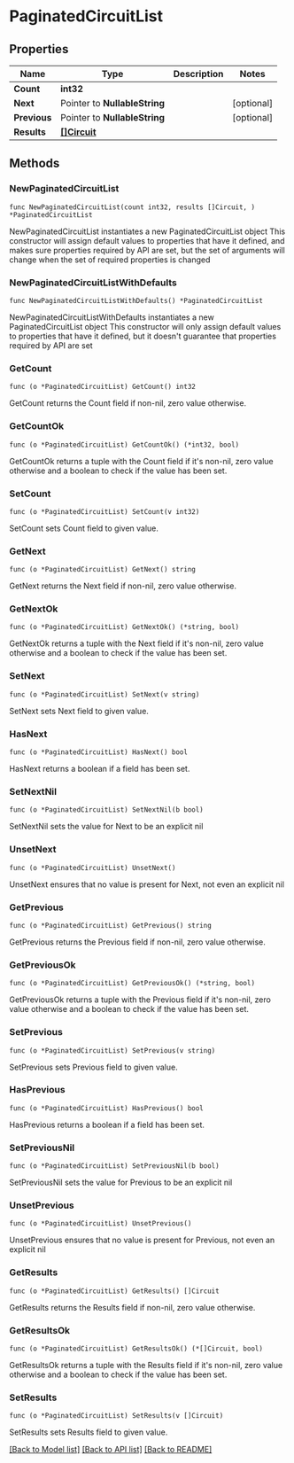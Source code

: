 # PaginatedCircuitList

## Properties

Name | Type | Description | Notes
------------ | ------------- | ------------- | -------------
**Count** | **int32** |  | 
**Next** | Pointer to **NullableString** |  | [optional] 
**Previous** | Pointer to **NullableString** |  | [optional] 
**Results** | [**[]Circuit**](Circuit.md) |  | 

## Methods

### NewPaginatedCircuitList

`func NewPaginatedCircuitList(count int32, results []Circuit, ) *PaginatedCircuitList`

NewPaginatedCircuitList instantiates a new PaginatedCircuitList object
This constructor will assign default values to properties that have it defined,
and makes sure properties required by API are set, but the set of arguments
will change when the set of required properties is changed

### NewPaginatedCircuitListWithDefaults

`func NewPaginatedCircuitListWithDefaults() *PaginatedCircuitList`

NewPaginatedCircuitListWithDefaults instantiates a new PaginatedCircuitList object
This constructor will only assign default values to properties that have it defined,
but it doesn't guarantee that properties required by API are set

### GetCount

`func (o *PaginatedCircuitList) GetCount() int32`

GetCount returns the Count field if non-nil, zero value otherwise.

### GetCountOk

`func (o *PaginatedCircuitList) GetCountOk() (*int32, bool)`

GetCountOk returns a tuple with the Count field if it's non-nil, zero value otherwise
and a boolean to check if the value has been set.

### SetCount

`func (o *PaginatedCircuitList) SetCount(v int32)`

SetCount sets Count field to given value.


### GetNext

`func (o *PaginatedCircuitList) GetNext() string`

GetNext returns the Next field if non-nil, zero value otherwise.

### GetNextOk

`func (o *PaginatedCircuitList) GetNextOk() (*string, bool)`

GetNextOk returns a tuple with the Next field if it's non-nil, zero value otherwise
and a boolean to check if the value has been set.

### SetNext

`func (o *PaginatedCircuitList) SetNext(v string)`

SetNext sets Next field to given value.

### HasNext

`func (o *PaginatedCircuitList) HasNext() bool`

HasNext returns a boolean if a field has been set.

### SetNextNil

`func (o *PaginatedCircuitList) SetNextNil(b bool)`

 SetNextNil sets the value for Next to be an explicit nil

### UnsetNext
`func (o *PaginatedCircuitList) UnsetNext()`

UnsetNext ensures that no value is present for Next, not even an explicit nil
### GetPrevious

`func (o *PaginatedCircuitList) GetPrevious() string`

GetPrevious returns the Previous field if non-nil, zero value otherwise.

### GetPreviousOk

`func (o *PaginatedCircuitList) GetPreviousOk() (*string, bool)`

GetPreviousOk returns a tuple with the Previous field if it's non-nil, zero value otherwise
and a boolean to check if the value has been set.

### SetPrevious

`func (o *PaginatedCircuitList) SetPrevious(v string)`

SetPrevious sets Previous field to given value.

### HasPrevious

`func (o *PaginatedCircuitList) HasPrevious() bool`

HasPrevious returns a boolean if a field has been set.

### SetPreviousNil

`func (o *PaginatedCircuitList) SetPreviousNil(b bool)`

 SetPreviousNil sets the value for Previous to be an explicit nil

### UnsetPrevious
`func (o *PaginatedCircuitList) UnsetPrevious()`

UnsetPrevious ensures that no value is present for Previous, not even an explicit nil
### GetResults

`func (o *PaginatedCircuitList) GetResults() []Circuit`

GetResults returns the Results field if non-nil, zero value otherwise.

### GetResultsOk

`func (o *PaginatedCircuitList) GetResultsOk() (*[]Circuit, bool)`

GetResultsOk returns a tuple with the Results field if it's non-nil, zero value otherwise
and a boolean to check if the value has been set.

### SetResults

`func (o *PaginatedCircuitList) SetResults(v []Circuit)`

SetResults sets Results field to given value.



[[Back to Model list]](../README.md#documentation-for-models) [[Back to API list]](../README.md#documentation-for-api-endpoints) [[Back to README]](../README.md)


